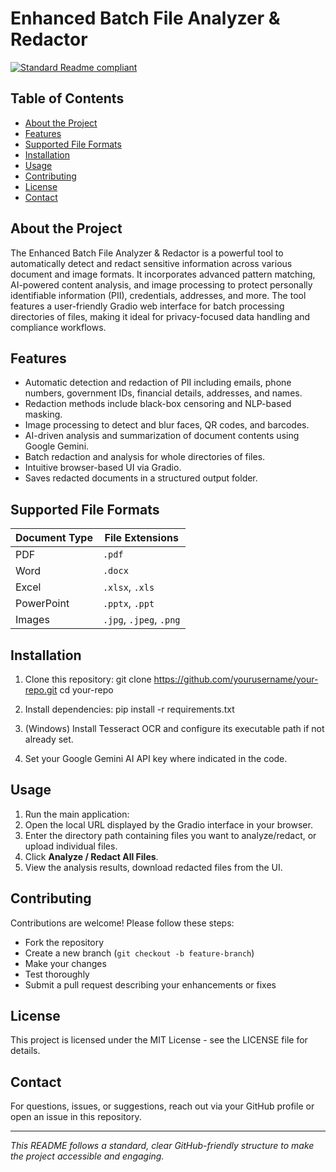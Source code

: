 # Enhanced Batch File Analyzer & Redactor

[![Standard Readme compliant](https://img.shields.io/badge/readme%20style-standard-brightgreen.svg?style=flat-square)](https://github.com/RichardLitt/standard-readme)

## Table of Contents
- [About the Project](#about-the-project)
- [Features](#features)
- [Supported File Formats](#supported-file-formats)
- [Installation](#installation)
- [Usage](#usage)
- [Contributing](#contributing)
- [License](#license)
- [Contact](#contact)

## About the Project
The Enhanced Batch File Analyzer & Redactor is a powerful tool to automatically detect and redact sensitive information across various document and image formats. It incorporates advanced pattern matching, AI-powered content analysis, and image processing to protect personally identifiable information (PII), credentials, addresses, and more. The tool features a user-friendly Gradio web interface for batch processing directories of files, making it ideal for privacy-focused data handling and compliance workflows.

## Features
- Automatic detection and redaction of PII including emails, phone numbers, government IDs, financial details, addresses, and names.
- Redaction methods include black-box censoring and NLP-based masking.
- Image processing to detect and blur faces, QR codes, and barcodes.
- AI-driven analysis and summarization of document contents using Google Gemini.
- Batch redaction and analysis for whole directories of files.
- Intuitive browser-based UI via Gradio.
- Saves redacted documents in a structured output folder.

## Supported File Formats
| Document Type | File Extensions             |
| ------------- | -------------------------- |
| PDF           | `.pdf`                     |
| Word          | `.docx`                    |
| Excel         | `.xlsx`, `.xls`            |
| PowerPoint    | `.pptx`, `.ppt`            |
| Images        | `.jpg`, `.jpeg`, `.png`    |

## Installation
1. Clone this repository:
git clone https://github.com/yourusername/your-repo.git
cd your-repo

2. Install dependencies:
pip install -r requirements.txt

3. (Windows) Install Tesseract OCR and configure its executable path if not already set.
4. Set your Google Gemini AI API key where indicated in the code.

## Usage
1. Run the main application:
2. Open the local URL displayed by the Gradio interface in your browser.
3. Enter the directory path containing files you want to analyze/redact, or upload individual files.
4. Click **Analyze / Redact All Files**.
5. View the analysis results, download redacted files from the UI.

## Contributing
Contributions are welcome! Please follow these steps:
- Fork the repository
- Create a new branch (`git checkout -b feature-branch`)
- Make your changes
- Test thoroughly
- Submit a pull request describing your enhancements or fixes

## License
This project is licensed under the MIT License - see the LICENSE file for details.

## Contact
For questions, issues, or suggestions, reach out via your GitHub profile or open an issue in this repository.

---

*This README follows a standard, clear GitHub-friendly structure to make the project accessible and engaging.* 
